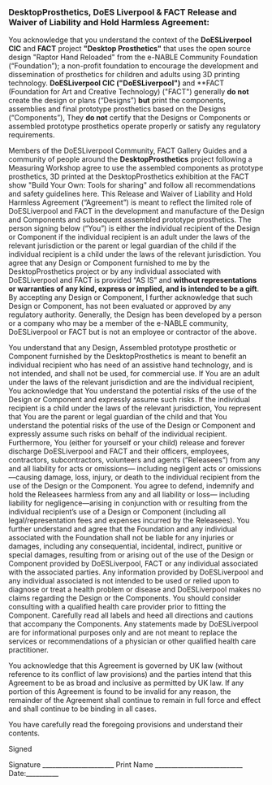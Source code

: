 ### DesktopProsthetics, DoES Liverpool & FACT Release and Waiver of Liability and Hold Harmless Agreement:

You acknowledge that you understand the context of the **DoESLiverpool CIC** and **FACT** project **"Desktop Prosthetics"** that uses the open source design "Raptor Hand Reloaded" from the e-NABLE Community Foundation (“Foundation”); a non-profit foundation to encourage the development and dissemination of prosthetics for children and adults using 3D printing technology. 
**DoESLiverpool CIC ("DoESLiverpool")** and **FACT (Foundation for Art and Creative Technology) ("FACT") generally **do not** create the design or plans (“Designs”) **but**  print the components, assemblies and final prototype prosthetics based on the Designs (“Components”), They **do not** certify that the Designs or Components or assembled prototype prosthetics operate properly or satisfy any regulatory requirements.

Members of the DoESLiverpool Community, FACT Gallery Guides and a community of people around the **DesktopProsthetics** project following a Measuring Workshop agree to use the assembled components as prototype prosthetics, 3D printed at the DesktopProsthetics exhibition at the FACT show "Build Your Own: Tools for sharing" and follow all recommendations and safety guidelines here. 
This Release and Waiver of Liability and Hold Harmless Agreement (“Agreement”) is meant to reflect the limited role of DoESLiverpool and FACT in the development and manufacture of the Design and Components and subsequent assembled prototype prosthetics. The person signing below (“You”) is either the individual recipient of the Design or Component if the individual recipient is an adult under the laws of the relevant jurisdiction or the parent or legal guardian of the child if the individual recipient is a child under the laws of the relevant jurisdiction.
You agree that any Design or Component furnished to me by the DesktopProsthetics project or by any individual associated with DoESLiverpool and FACT is provided “AS IS” and **without representations or warranties of any kind, express or implied, and is intended to be a gift**.  By accepting any Design or Component, I further acknowledge that such Design or Component, has not been evaluated or approved by any regulatory authority.  Generally, the Design has been developed by a person or a company who may be a member of the e-NABLE community, DoESLiverpool or FACT but is not an employee or contractor of the above. 

You understand that any Design, Assembled prototype prosthetic or Component furnished by the DesktopProsthetics is meant to benefit an individual recipient who has need of an assistive hand technology, and is not intended, and shall not be used, for commercial use.  If You are an adult under the laws of the relevant jurisdiction and are the individual recipient, You acknowledge that You understand the potential risks of the use of the Design or Component and expressly assume such risks.  If the individual recipient is a child under the laws of the relevant jurisdiction, You represent that You are the parent or legal guardian of the child and that You understand the potential risks of the use of the Design or Component and expressly assume such risks on behalf of the individual recipient.
Furthermore, You (either for yourself or your child)  release and forever discharge DoESLiverpool and FACT and their  officers, employees, contractors, subcontractors, volunteers and agents (“Releasees”) from any and all liability for acts or omissions— including negligent acts or omissions—causing damage, loss, injury, or death to the individual recipient from the use of the Design or the Component. You agree to defend, indemnify and hold the Releasees harmless from any and all liability or loss— including liability for negligence—arising in conjunction with or resulting from the individual recipient’s use of a Design or Component (including all legal/representation fees and expenses incurred by the Releasees).
You further understand and agree that the Foundation and any individual associated with the Foundation shall not be liable for any injuries or damages, including any consequential, incidental, indirect, punitive or special damages, resulting from or arising out of the use of the Design or Component provided by DoESLiverpool, FACT or any individual associated with the associated parties.
Any information provided by DoESLiverpool and any individual associated is not intended to be used or relied upon to diagnose or treat a health problem or disease and DoESLiverpool makes no claims regarding the Design or the Components.  You should consider consulting with a qualified health care provider prior to fitting the Component.  Carefully read all labels and heed all directions and cautions that accompany the Components.  Any statements made by DoESLiverpool are for informational purposes only and are not meant to replace the services or recommendations of a physician or other qualified health care practitioner.

You acknowledge that this Agreement is governed by UK law (without reference to its conflict of law provisions) and the parties intend that this Agreement to be as broad and inclusive as permitted by UK law. If any portion of this Agreement is found to be invalid for any reason, the remainder of the Agreement shall continue to remain in full force and effect and shall continue to be binding in all cases.

You have carefully read the foregoing provisions and understand their contents.

Signed


Signature  ______________________  Print Name  ___________________________ Date:__________
